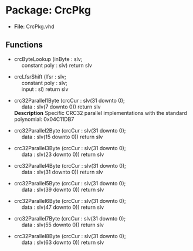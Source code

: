 # Package: CrcPkg

- **File**: CrcPkg.vhd
## Functions
- crcByteLookup <font id="function_arguments">(inByte : slv;<br><span style="padding-left:20px"> constant poly : slv) </font> <font id="function_return">return slv </font>
- crcLfsrShift <font id="function_arguments">(lfsr : slv;<br><span style="padding-left:20px"> constant poly : slv;<br><span style="padding-left:20px"> input : sl) </font> <font id="function_return">return slv </font>
- crc32Parallel1Byte <font id="function_arguments">(crcCur : slv(31 downto 0);<br><span style="padding-left:20px"> data : slv(7 downto 0)) </font> <font id="function_return">return slv </font>
</br>**Description**
Specific CRC32 parallel implementations with the standard polynomial: 0x04C11DB7

- crc32Parallel2Byte <font id="function_arguments">(crcCur : slv(31 downto 0);<br><span style="padding-left:20px"> data : slv(15 downto 0)) </font> <font id="function_return">return slv </font>
- crc32Parallel3Byte <font id="function_arguments">(crcCur : slv(31 downto 0);<br><span style="padding-left:20px"> data : slv(23 downto 0)) </font> <font id="function_return">return slv </font>
- crc32Parallel4Byte <font id="function_arguments">(crcCur : slv(31 downto 0);<br><span style="padding-left:20px"> data : slv(31 downto 0)) </font> <font id="function_return">return slv </font>
- crc32Parallel5Byte <font id="function_arguments">(crcCur : slv(31 downto 0);<br><span style="padding-left:20px"> data : slv(39 downto 0)) </font> <font id="function_return">return slv </font>
- crc32Parallel6Byte <font id="function_arguments">(crcCur : slv(31 downto 0);<br><span style="padding-left:20px"> data : slv(47 downto 0)) </font> <font id="function_return">return slv </font>
- crc32Parallel7Byte <font id="function_arguments">(crcCur : slv(31 downto 0);<br><span style="padding-left:20px"> data : slv(55 downto 0)) </font> <font id="function_return">return slv </font>
- crc32Parallel8Byte <font id="function_arguments">(crcCur : slv(31 downto 0);<br><span style="padding-left:20px"> data : slv(63 downto 0)) </font> <font id="function_return">return slv </font>

